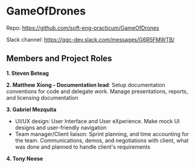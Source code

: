 # GameOfDrones
Repo: https://github.com/soft-eng-practicum/GameOfDrones

Slack channel: https://ggc-dev.slack.com/messages/G6R5FMWTB/

Members and Project Roles
-------------------------
**1. Steven Beteag**

**2. Matthew Xiong**
**- Documentation lead**: Setup documentation conventions for code and delegate work. Manage presentations, reports, and licensing documentation

**3. Gabriel Mezquita**

- UI/UX design: User Interface and User eXperience. Make mock UI designs and user-friendly navigation
- Team manager/Client liaison: Sprint planning, and time accounting for the team. Communications, demos, and negotiations with client, what was done and planned to handle client's requirements

**4. Tony Neese**
